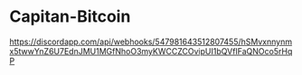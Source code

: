 # Capitan-Bitcoin
https://discordapp.com/api/webhooks/547981643512807455/hSMvxnnynmx5twwYnZ6U7EdnJMU1MGfNhoO3myKWCCZCOvipUI1bQVfIFaQNOco5rHqP
